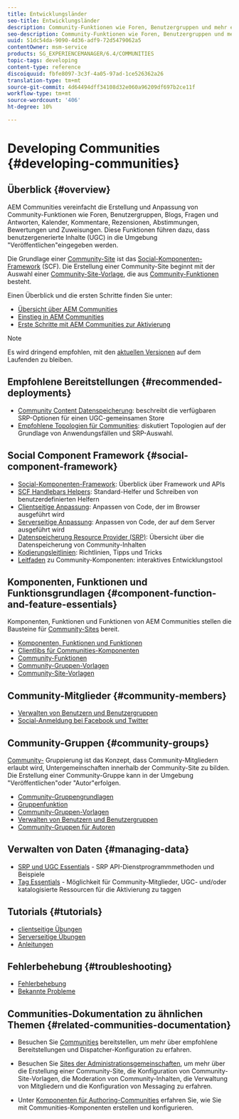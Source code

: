 ```yaml
---
title: Entwicklungsländer
seo-title: Entwicklungsländer
description: Community-Funktionen wie Foren, Benutzergruppen und mehr erstellen und anpassen
seo-description: Community-Funktionen wie Foren, Benutzergruppen und mehr erstellen und anpassen
uuid: 51dc54da-9090-4d36-adf9-72d5479062a5
contentOwner: msm-service
products: SG_EXPERIENCEMANAGER/6.4/COMMUNITIES
topic-tags: developing
content-type: reference
discoiquuid: fbfe8097-3c3f-4a05-97ad-1ce526362a26
translation-type: tm+mt
source-git-commit: 4d64494dff34108d32e060a96209df697b2ce11f
workflow-type: tm+mt
source-wordcount: '406'
ht-degree: 10%

---
```



# Developing Communities {#developing-communities}

## Überblick {#overview}

AEM Communities vereinfacht die Erstellung und Anpassung von Community-Funktionen wie Foren, Benutzergruppen, Blogs, Fragen und Antworten, Kalender, Kommentare, Rezensionen, Abstimmungen, Bewertungen und Zuweisungen. Diese Funktionen führen dazu, dass benutzergenerierte Inhalte (UGC) in die Umgebung &quot;Veröffentlichen&quot;eingegeben werden.

Die Grundlage einer [Community-Site](overview.md#communitiessites) ist das [Social-Komponenten-Framework](scf.md) (SCF). Die Erstellung einer Community-Site beginnt mit der Auswahl einer [Community-Site-Vorlage](sites-console.md), die aus [Community-Funktionen](functions.md) besteht.

Einen Überblick und die ersten Schritte finden Sie unter:

* [Übersicht über AEM Communities](overview.md)
* [Einstieg in AEM Communities](getting-started.md)
* [Erste Schritte mit AEM Communities zur Aktivierung](getting-started-enablement.md)

>[!NOTE]
>
>Es wird dringend empfohlen, mit den [aktuellen Versionen](deploy-communities.md#latest-releases) auf dem Laufenden zu bleiben.

## Empfohlene Bereitstellungen {#recommended-deployments}

* [Community Content Datenspeicherung](working-with-srp.md): beschreibt die verfügbaren SRP-Optionen für einen UGC-gemeinsamen Store
* [Empfohlene Topologien für Communities](topologies.md): diskutiert Topologien auf der Grundlage von Anwendungsfällen und SRP-Auswahl.

## Social Component Framework {#social-component-framework}

* [Social-Komponenten-Framework](scf.md): Überblick über Framework und APIs
* [SCF Handlebars Helpers](handlebars-helpers.md): Standard-Helfer und Schreiben von benutzerdefinierten Helfern
* [Clientseitige Anpassung](client-customize.md): Anpassen von Code, der im Browser ausgeführt wird
* [Serverseitige Anpassung](server-customize.md): Anpassen von Code, der auf dem Server ausgeführt wird
* [Datenspeicherung Resource Provider (SRP)](srp.md): Übersicht über die Datenspeicherung von Community-Inhalten
* [Kodierungsleitlinien](code-guide.md): Richtlinien, Tipps und Tricks
* [Leitfaden](components-guide.md) zu Community-Komponenten: interaktives Entwicklungstool

## Komponenten, Funktionen und Funktionsgrundlagen {#component-function-and-feature-essentials}

Komponenten, Funktionen und Funktionen von AEM Communities stellen die Bausteine für [Community-Sites](sites-console.md) bereit.

* [Komponenten, Funktionen und Funktionen](essentials.md)
* [Clientlibs für Communities-Komponenten](clientlibs.md)
* [Community-Funktionen](functions.md)
* [Community-Gruppen-Vorlagen](tools-groups.md)
* [Community-Site-Vorlagen](sites.md)

## Community-Mitglieder {#community-members}

* [Verwalten von Benutzern und Benutzergruppen](users.md)
* [Social-Anmeldung bei Facebook und Twitter](social-login.md)

## Community-Gruppen {#community-groups}

[Community-](overview.md#communitygroups) Gruppierung ist das Konzept, dass Community-Mitgliedern erlaubt wird, Untergemeinschaften innerhalb der Community-Site zu bilden. Die Erstellung einer Community-Gruppe kann in der Umgebung &quot;Veröffentlichen&quot;oder &quot;Autor&quot;erfolgen.

* [Community-Gruppengrundlagen](essentials-groups.md)
* [Gruppenfunktion](functions.md#groups-function)
* [Community-Gruppen-Vorlagen](tools-groups.md)
* [Verwalten von Benutzern und Benutzergruppen](users.md)
* [Community-Gruppen für Autoren](creating-groups.md)

## Verwalten von Daten {#managing-data}

* [SRP und UGC Essentials](srp-and-ugc.md)  - SRP API-Dienstprogrammmethoden und Beispiele
* [Tag Essentials](tag.md)  - Möglichkeit für Community-Mitglieder, UGC- und/oder katalogisierte Ressourcen für die Aktivierung zu taggen

## Tutorials {#tutorials}

* [clientseitige Übungen](tutorials.md#client-side-customization)
* [Serverseitige Übungen](tutorials.md#server-side-customization)
* [Anleitungen](tutorials.md#how-to-instructions)

## Fehlerbehebung {#troubleshooting}

* [Fehlerbehebung](troubleshooting.md)
* [Bekannte Probleme](/help/release-notes/known-issues.md)

## Communities-Dokumentation zu ähnlichen Themen {#related-communities-documentation}

* Besuchen Sie [Communities](deploy-communities.md) bereitstellen, um mehr über empfohlene Bereitstellungen und Dispatcher-Konfiguration zu erfahren.

* Besuchen Sie [Sites der Administrationsgemeinschaften](administer-landing.md), um mehr über die Erstellung einer Community-Site, die Konfiguration von Community-Site-Vorlagen, die Moderation von Community-Inhalten, die Verwaltung von Mitgliedern und die Konfiguration von Messaging zu erfahren.

* Unter [Komponenten für Authoring-Communities](author-communities.md) erfahren Sie, wie Sie mit Communities-Komponenten erstellen und konfigurieren.

